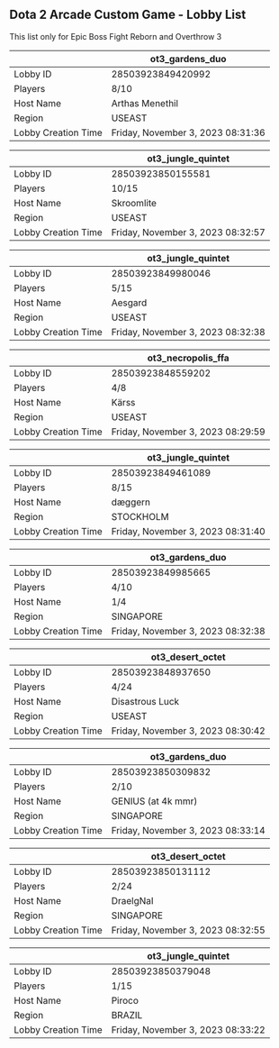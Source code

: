## Dota 2 Arcade Custom Game - Lobby List

This list only for Epic Boss Fight Reborn and Overthrow 3

|  | ot3_gardens_duo |
| ------ | ------ |
| Lobby ID | 28503923849420992 |
| Players | 8/10 |
| Host Name | Arthas Menethil |
| Region | USEAST |
| Lobby Creation Time | Friday, November 3, 2023 08:31:36 |


|  | ot3_jungle_quintet |
| ------ | ------ |
| Lobby ID | 28503923850155581 |
| Players | 10/15 |
| Host Name | Skroomlite |
| Region | USEAST |
| Lobby Creation Time | Friday, November 3, 2023 08:32:57 |


|  | ot3_jungle_quintet |
| ------ | ------ |
| Lobby ID | 28503923849980046 |
| Players | 5/15 |
| Host Name | Aesgard |
| Region | USEAST |
| Lobby Creation Time | Friday, November 3, 2023 08:32:38 |


|  | ot3_necropolis_ffa |
| ------ | ------ |
| Lobby ID | 28503923848559202 |
| Players | 4/8 |
| Host Name | Kärss |
| Region | USEAST |
| Lobby Creation Time | Friday, November 3, 2023 08:29:59 |


|  | ot3_jungle_quintet |
| ------ | ------ |
| Lobby ID | 28503923849461089 |
| Players | 8/15 |
| Host Name | dæggern |
| Region | STOCKHOLM |
| Lobby Creation Time | Friday, November 3, 2023 08:31:40 |


|  | ot3_gardens_duo |
| ------ | ------ |
| Lobby ID | 28503923849985665 |
| Players | 4/10 |
| Host Name | 1/4 |
| Region | SINGAPORE |
| Lobby Creation Time | Friday, November 3, 2023 08:32:38 |


|  | ot3_desert_octet |
| ------ | ------ |
| Lobby ID | 28503923848937650 |
| Players | 4/24 |
| Host Name | Disastrous Luck |
| Region | USEAST |
| Lobby Creation Time | Friday, November 3, 2023 08:30:42 |


|  | ot3_gardens_duo |
| ------ | ------ |
| Lobby ID | 28503923850309832 |
| Players | 2/10 |
| Host Name | GENIUS (at 4k mmr) |
| Region | SINGAPORE |
| Lobby Creation Time | Friday, November 3, 2023 08:33:14 |


|  | ot3_desert_octet |
| ------ | ------ |
| Lobby ID | 28503923850131112 |
| Players | 2/24 |
| Host Name | DraelgNaI |
| Region | SINGAPORE |
| Lobby Creation Time | Friday, November 3, 2023 08:32:55 |


|  | ot3_jungle_quintet |
| ------ | ------ |
| Lobby ID | 28503923850379048 |
| Players | 1/15 |
| Host Name | Piroco |
| Region | BRAZIL |
| Lobby Creation Time | Friday, November 3, 2023 08:33:22 |


